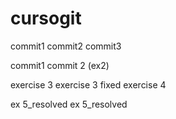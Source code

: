 # cursogit
commit1
commit2
commit3

commit1
commit 2 (ex2)

exercise 3
exercise 3 fixed
exercise 4


ex 5_resolved
ex 5_resolved

